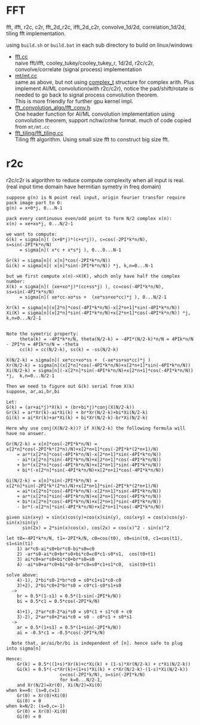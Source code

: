 # FFT

fft, ifft, r2c, c2r, fft_2d_r2c, ifft_2d_c2r, convolve_1d/2d, correlation_1d/2d, tiling fft implementation.

using `build.sh` or `build.bat` in each sub directory to build on linux/windows

* [fft.cc](fft.cc)  
  naive fft/ifft, cooley_tukey/cooley_tukey_r, 1d/2d, r2c/c2r, convolve/correlate (signal process) implementation
* [mt/mt.cc](mt/mt.cc)  
  same as above, but not using [complex_t](complex.h) structure for complex arith. Plus implement AI/ML convolution(with r2c/c2r), notice the pad/shift/rotate is needed to go back to signal process convolution theorem.  
  This is more friendly for further gpu kernel impl.
* [fft_convolution_algo/fft_conv.h](fft_convolution_algo/fft_conv.h)  
  One header function for AI/ML convolution implementation using convolution theorem, support nchw/cnhw format. much of code copied from `mt/mt.cc`
* [fft_tiling/fft_tiling.cc](fft_tiling/fft_tiling.cc)  
  Tiling fft algorithm. Using small size fft to construct big size fft.

# r2c

r2c/c2r is algorithm to reduce compute complexity when all input is real. (real input time domain have hermitian symetry in freq domain)

```
suppose g(n) is N point real input, origin fourier transfor require pack image part to 0:
g(n) = x+0*j, 0...N-1

pack every continuous even/odd point to form N/2 complex x(n):
x(n) = xe+xo*j, 0...N/2-1

we want to compute:
G(k) = sigma[n]( (x+0*j)*(c+s*j)), c=cos(-2PI*k*n/N), s=sin(-2PI*k*n/N)
     = sigma[n]( x*c + x*s*j ), 0...0...N-1

Gr(k) = sigma[n]( x[n]*cos(-2PI*k*n/N))
Gi(k) = sigma[n]( x[n]*sin(-2PI*k*n/N)) *j, k,n=0...N-1

but we first compute x(n)->X(K), which only have half the complex number:
X(k) = sigma[n]( (xe+xo*j)*(cc+ss*j) ), cc=cos(-4PI*k*n/N), ss=sin(-4PI*k*n/N)
     = sigma[n]( xe*cc-xo*ss +  (xe*ss+xo*cc)*j ), 0...N/2-1

Xr(k) = sigma[n](x[2*n]*cos(-4PI*k*n/N)-x[2*n+1]*sin(-4PI*k*n/N))
Xi(K) = sigma[n](x[2*n]*sin(-4PI*k*n/N)+x[2*n+1]*cos(-4PI*k*n/N)) *j,  k,n=0...N/2-1


Note the symetric property:
     theta(k) = -4PI*k*n/N, theta(N/2-k) = -4PI*(N/2-k)*n/N = 4PIk*n/N - 2PI*n = 4PIk*n/N = -theta
     cc(k) = cc(N/2-k), ss(k) = -ss(N/2-k)

X(N/2-k) = sigma[n]( xe*cc+xo*ss +  (-xe*ss+xo*cc)*j )
Xr(N/2-k) = sigma[n](x[2*n]*cos(-4PI*k*n/N)+x[2*n+1]*sin(-4PI*k*n/N))
Xi(N/2-k) = sigma[n](-x[2*n]*sin(-4PI*k*n/N)+x[2*n+1]*cos(-4PI*k*n/N)) *j,  k,n=0...N/2-1

Then we need to figure out G(k) serial from X(k)
suppose, ar,ai,br,bi

Let:
G(k) = (ar+ai*j)*X(k) + (br+bi*j)*conj(X(N/2-k))
Gr(k) = ar*Xr(k)-ai*Xi(k) + br*Xr(N/2-k)+bi*Xi(N/2-k)
Gi(k) = ai*Xr(k)+ar*Xi(k) + bi*Xr(N/2-k)-br*Xi(N/2-k)

Here why use conj(X(N/2-k))? if X(N/2-k) the following formula will have no answer.

Gr(N/2-k) = x[n]*cos(-2PI*k*n/N) = 
x[2*n]*cos(-2PI*k*(2*n)/N)+x[2*n+1]*cos(-2PI*k*(2*n+1)/N) 
    = ar*(x[2*n]*cos(-4PI*k*n/N)-x[2*n+1]*sin(-4PI*k*n/N))
    - ai*(x[2*n]*sin(-4PI*k*n/N)+x[2*n+1]*cos(-4PI*k*n/N))
    + br*(x[2*n]*cos(-4PI*k*n/N)+x[2*n+1]*sin(-4PI*k*n/N))
    + bi*(-x[2*n]*sin(-4PI*k*n/N)+x[2*n+1]*cos(-4PI*k*n/N))

Gi(N/2-k) = x[n]*sin(-2PI*k*n/N) = 
x[2*n]*sin(-2PI*k*(2*n)/N)+x[2*n+1]*sin(-2PI*k*(2*n+1)/N) 
    = ai*(x[2*n]*cos(-4PI*k*n/N)-x[2*n+1]*sin(-4PI*k*n/N))
    + ar*(x[2*n]*sin(-4PI*k*n/N)+x[2*n+1]*cos(-4PI*k*n/N))
    + bi*(x[2*n]*cos(-4PI*k*n/N)+x[2*n+1]*sin(-4PI*k*n/N))
    - br*(-x[2*n]*sin(-4PI*k*n/N)+x[2*n+1]*cos(-4PI*k*n/N))

given sin(x+y) = sin(x)cos(y)+cos(x)sin(y), cos(x+y) = cos(x)cos(y)-sin(x)sin(y)
      sin(2x) = 2*sin(x)cos(x), cos(2x) = cos(x)^2 - sin(x)^2

let t0=-4PI*k*n/N, t1=-2PI*k/N, c0=cos(t0), s0=sin(t0, c1=cos(t1), s1=sin(t1)
    1) ar*c0-ai*s0+br*c0-bi*s0=c0
    2) -ar*s0-ai*c0+br*s0+bi*c0=c0*c1-s0*s1,  cos(t0+t1)
    3) ai*c0+ar*s0+bi*c0+br*s0=s0
    4) -ai*s0+ar*c0+bi*s0-br*c0=s0*c1+s1*c0,  sin(t0+t1)

solve above:
    4)-1), 2*bi*s0-2*br*c0 = s0*c1+s1*c0-c0
    3)+2), 2*bi*c0+2*br*s0 = c0*c1-s0*s1+s0
  ->
    br = 0.5*(1-s1) = 0.5*(1-sin(-2PI*k/N))
    bi = 0.5*c1 = 0.5*cos(-2PI*k/N)

    4)+1), 2*ar*c0-2*ai*s0 = s0*c1 + s1*c0 + c0
    3)-2), 2*ar*s0+2*ai*c0 = s0 - c0*c1 + s0*s1
  ->
    ar = 0.5*(1+s1) = 0.5*(1+sin(-2PI*k/N))
    ai = -0.5*c1 = -0.5*cos(-2PI*k/N)

  Note that, ar/ai/br/bi is independent of [n]. hence safe to plug into sigma[n]

Hence:
    Gr(k) = 0.5*((1+s)*Xr(k)+c*Xi(k) + (1-s)*Xr(N/2-k) + c*Xi(N/2-k))
    Gi(k) = 0.5*(-c*Xr(k)+(1+s)*Xi(k) + c*Xr(N/2-k)-(1-s)*Xi(N/2-k))
                    c=cos(-2PI*k/N), s=sin(-2PI*k/N)
                    for k=0...N/2-1, 
    and Xr(N/2)=Xr(0), Xi(N/2)=Xi(0)
when k==0: (s=0,c=1)
    Gr(0) = Xr(0)+Xi(0)
    Gi(0) = 0
when k=N/2: (s=0,c=-1)
    Gr(0) = Xr(0)-Xi(0)
    Gi(0) = 0
```
